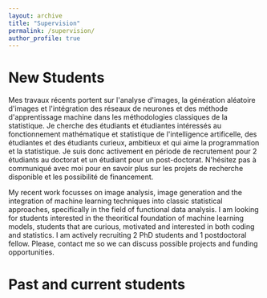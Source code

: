 ```yaml
---
layout: archive
title: "Supervision"
permalink: /supervision/
author_profile: true
---
```


# New Students

Mes travaux récents portent sur l'analyse d'images, la génération aléatoire d'images et l'intégration des réseaux de neurones et des méthode d'apprentissage machine dans les méthodologies classiques de la statistique. Je cherche des étudiants et étudiantes intéressés au fonctionnement mathématique et statistique de l'intelligence artificelle, des étudiantes et des étudiants curieux, ambitieux et qui aime la programmation et la statistique. Je suis donc activement en période de recrutement pour 2 étudiants au doctorat et un étudiant pour un post-doctorat. N'hésitez pas à communiqué avec moi pour en savoir plus sur les projets de recherche disponible et les possibilité de financement.

My recent work focusses on image analysis, image generation and the integration of machine learning techniques into classic statistical approaches, specifically in the field of functional data analysis. I am looking for students interested in the theoritical foundation of machine learning models, students that are curious, motivated and interested in both coding and statistics. I am actively recruiting 2 PhD students and 1 postdoctoral fellow. Please, contact me so we can discuss possible projects and funding opportunities. 

# Past and current students




